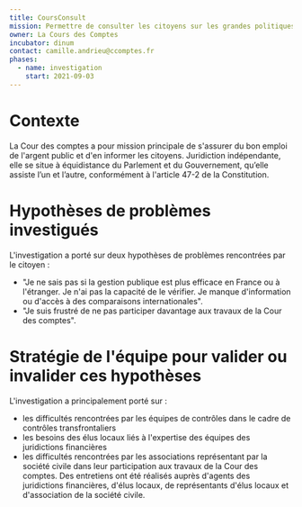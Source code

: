 ```yaml
---
title: CoursConsult
mission: Permettre de consulter les citoyens sur les grandes politiques publiques.
owner: La Cours des Comptes
incubator: dinum
contact: camille.andrieu@ccomptes.fr
phases:
  - name: investigation
    start: 2021-09-03
---
```

# Contexte
La Cour des comptes a pour mission principale de s'assurer du bon emploi de l'argent public et d'en informer les citoyens. Juridiction indépendante, elle se situe à équidistance du Parlement et du Gouvernement, qu’elle assiste l’un et l’autre, conformément à l'article 47-2 de la Constitution.

# Hypothèses de problèmes investigués
L'investigation a porté sur deux hypothèses de problèmes rencontrées par le citoyen :
- "Je ne sais pas si la gestion publique est plus efficace en France ou à l'étranger. Je n'ai pas la capacité de le vérifier. Je manque d'information ou d'accès à des comparaisons internationales".
- "Je suis frustré de ne pas participer davantage aux travaux de la Cour des comptes".

# Stratégie de l'équipe pour valider ou invalider ces hypothèses
L'investigation a principalement porté sur :
- les difficultés rencontrées par les équipes de contrôles dans le cadre de contrôles transfrontaliers
- les besoins des élus locaux liés à l'expertise des équipes des juridictions financières
- les difficultés rencontrées par les associations représentant par la société civile dans leur participation aux travaux de la Cour des comptes.
Des entretiens ont été réalisés auprès d'agents des juridictions financières, d'élus locaux, de représentants d'élus locaux et d'association de la société civile.
